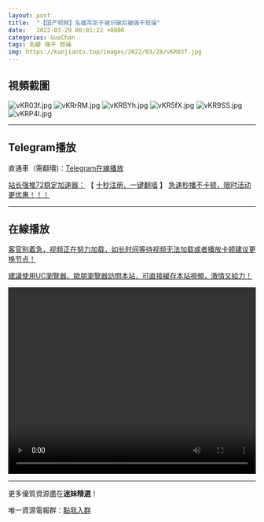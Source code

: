 ```yaml
---
layout: post
title:  "【国产视频】名媛吊凯子被识破后被强干怒操"
date:   2022-03-29 00:01:22 +0800
categories: GuoChan
tags: 名媛 强干 怒操
img: https://kanjiantu.top/images/2022/03/28/vKR03f.jpg
---
```



## 視頻截圖

![vKR03f.jpg](https://kanjiantu.top/images/2022/03/28/vKR03f.jpg)
![vKRrRM.jpg](https://kanjiantu.top/images/2022/03/28/vKRrRM.jpg)
![vKRBYh.jpg](https://kanjiantu.top/images/2022/03/28/vKRBYh.jpg)
![vKR5fX.jpg](https://kanjiantu.top/images/2022/03/28/vKR5fX.jpg)
![vKR9SS.jpg](https://kanjiantu.top/images/2022/03/28/vKR9SS.jpg)
![vKRP4I.jpg](https://kanjiantu.top/images/2022/03/28/vKRP4I.jpg)

* * *
## Telegram播放

直通車（需翻墻)：[Telegram在線播放](https://t.me/mimeijingxuan/261)

<u>站长强推72稳定加速器：</u> 【 [十秒注册、一键翻墙](https://72vpn.xyz/#/register?code=mimei) 】
<u>  急速秒播不卡顿，限时活动更优惠！！！</u>
* * *
## 在線播放
<u>客官别着急，视频正在努力加载，如长时间等待视频无法加载或者播放卡顿建议更换节点！</u>

<u>建議使用UC瀏覽器、歐朋瀏覽器訪問本站，可直接緩存本站視頻，激情又給力！</u>
<center><video src="https://cdn.publer.io/uploads/videos/623f3604db27975cf785e24d/5b7ce3d9639e8d6d39c25d11d5b165f8.mp4" width="100%" height="380px" controls="controls"></video></center>


* * *
更多優質資源盡在**迷妹精選**！

唯一資源電報群：[點我入群](https://t.me/mimeijingxuan)



